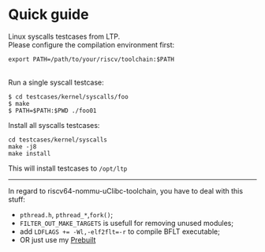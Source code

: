 # Quick guide
Linux syscalls testcases from LTP.<br>
Please configure the compilation environment first:
```
export PATH=/path/to/your/riscv/toolchain:$PATH
```

<br>
Run a single syscall testcase:

```
$ cd testcases/kernel/syscalls/foo
$ make
$ PATH=$PATH:$PWD ./foo01
```

Install all syscalls testcases:

```
cd testcases/kernel/syscalls
make -j8
make install
```
This will install testcases to `/opt/ltp`

---
In regard to riscv64-nommu-uClibc-toolchain, you have to deal with this stuff:<br>
- `pthread.h`, `pthread_*`,`fork()`;
- `FILTER_OUT_MAKE_TARGETS` is usefull for removing unused modules;
- add `LDFLAGS += -Wl,-elf2flt=-r` to compile BFLT executable;
- OR just use my [Prebuilt](https://cloud.tsinghua.edu.cn/d/216d048d297444ee96e4/files/?p=%2Fk210-uclibc-testcases.tgz)

